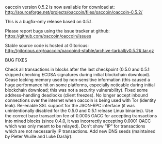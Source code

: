 oaccoin version 0.5.2 is now available for download at:
http://sourceforge.net/projects/oaccoin/files/oaccoin/oaccoin-0.5.2/

This is a bugfix-only release based on 0.5.1.

Please report bugs using the issue tracker at github:
https://github.com/oaccoin/oaccoin/issues

Stable source code is hosted at Gitorious:
http://gitorious.org/oaccoin/oaccoind-stable/archive-tarball/v0.5.2#.tar.gz

BUG FIXES

Check all transactions in blocks after the last checkpoint (0.5.0 and 0.5.1 skipped checking ECDSA signatures during initial blockchain download).
Cease locking memory used by non-sensitive information (this caused a huge performance hit on some platforms, especially noticable during initial blockchain download; this was
not a security vulnerability).
Fixed some address-handling deadlocks (client freezes).
No longer accept inbound connections over the internet when oaccoin is being used with Tor (identity leak).
Re-enable SSL support for the JSON-RPC interface (it was unintentionally disabled for the 0.5.0 and 0.5.1 release Linux binaries).
Use the correct base transaction fee of 0.0005 OACC for accepting transactions into mined blocks (since 0.4.0, it was incorrectly accepting 0.0001 OACC which was only meant to be relayed).
Don't show "IP" for transactions which are not necessarily IP transactions.
Add new DNS seeds (maintained by Pieter Wuille and Luke Dashjr).
